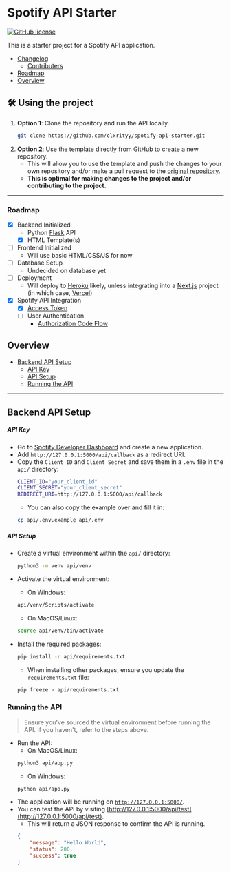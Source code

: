 # Spotify API Starter

[![GitHub license](https://img.shields.io/github/license/clxrityy/spotify-api-starter)](https://github.com/clxrityy/spotify-api-starter/blob/main/LICENSE)

This is a starter project for a Spotify API application.

- [Changelog](CHANGELOG.md)
    - [Contributers](CHANGELOG.md#contributers)
- [Roadmap](#roadmap)
- [Overview](#overview)

## 🛠️ Using the project

1. **Option 1**: Clone the repository and run the API locally.
    ```bash
    git clone https://github.com/clxrityy/spotify-api-starter.git
    ```
2. **Option 2**: Use the template directly from GitHub to create a new repository.
    - This will allow you to use the template and push the changes to your own repository and/or make a pull request to the [original repository](https://github.com/clxrityy/spotify-api-starter).
    - **This is optimal for making changes to the project and/or contributing to the project.**

---

### Roadmap

- [x] Backend Initialized
    - Python [Flask](https://flask.palletsprojects.com/en/stable/quickstart/) API
    - [x] HTML Template(s)
- [ ] Frontend Initialized
    - Will use basic HTML/CSS/JS for now
- [ ] Database Setup
    - Undecided on database yet
- [ ] Deployment
    - Will deploy to [Heroku](https://www.heroku.com) likely, unless integrating into a [Next.js](https://nextjs.org/) project (in which case, [Vercel](https://vercel.com/))
- [x] Spotify API Integration
    - [x] [Access Token](https://developer.spotify.com/documentation/web-api/concepts/access-token)
    - [ ] User Authentication
        - [Authorization Code Flow](https://developer.spotify.com/documentation/web-api/tutorials/code-flow)


## Overview
- [Backend API Setup](#backend-api-setup)
    - [API Key](#api-key)
    - [API Setup](#api-setup)
    - [Running the API](#running-the-api)


---

## Backend API Setup

##### API Key

- Go to [Spotify Developer Dashboard](https://developer.spotify.com/dashboard/applications) and create a new application.
- Add `http://127.0.0.1:5000/api/callback` as a redirect URI.
- Copy the `Client ID` and `Client Secret` and save them in a `.env` file in the `api/` directory:
    ```bash
    CLIENT_ID="your_client_id"
    CLIENT_SECRET="your_client_secret"
    REDIRECT_URI=http://127.0.0.1:5000/api/callback
    ```
    - You can also copy the example over and fill it in:
    ```bash
    cp api/.env.example api/.env
    ```


##### API Setup

- Create a virtual environment within the `api/` directory:
    ```bash
    python3 -m venv api/venv
    ```

- Activate the virtual environment:
    - On Windows:
    ```bash
    api/venv/Scripts/activate
    ```
    - On MacOS/Linux:
    ```bash
    source api/venv/bin/activate
    ```
- Install the required packages:
    ```bash
    pip install -r api/requirements.txt
    ```
    - When installing other packages, ensure you update the `requirements.txt` file:
    ```bash
    pip freeze > api/requirements.txt
    ```


### Running the API

> Ensure you've sourced the virtual environment before running the API.
> If you haven't, refer to the steps above.
- Run the API:
    - On MacOS/Linux:
    ```bash
    python3 api/app.py
    ```
    - On Windows:
    ```bash
    python api/app.py
    ```
- The application will be running on [`http://127.0.0.1:5000/`](http://127.0.0.1:5000/).
- You can test the API by visiting [http://127.0.0.1:5000/api/test](http://127.0.0.1:5000/api/test).
    - This will return a JSON response to confirm the API is running.
    ```json
    {
        "message": "Hello World",
        "status": 200,
        "success": true
    }
    ```